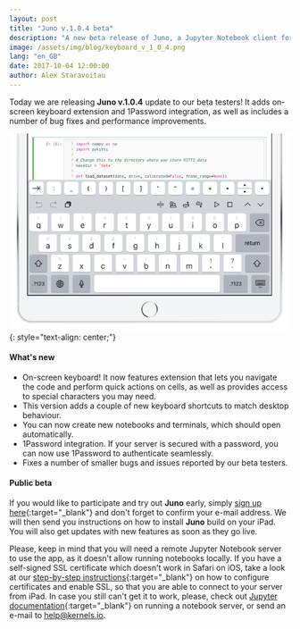 ```yaml
---
layout: post
title: "Juno v.1.0.4 beta"
description: "A new beta release of Juno, a Jupyter Notebook client for iPad."
image: /assets/img/blog/keyboard_v_1_0_4.png
lang: "en_GB"
date: 2017-10-04 12:00:00
author: Alex Staravoitau
---
```


Today we are releasing **Juno v.1.0.4** update to our beta testers! It adds on-screen keyboard extension and 1Password integration, as well as includes a number of bug fixes and performance improvements. <!--more-->

![Juno keyboard extension](/assets/img/blog/keyboard_v_1_0_4.png)
{: style="text-align: center;"}

#### What's new
* On-screen keyboard! It now features extension that lets you navigate the code and perform quick actions on cells, as well as provides access to special characters you may need.
* This version adds a couple of new keyboard shortcuts to match desktop behaviour.
* You can now create new notebooks and terminals, which should open automatically.
* 1Password integration. If your server is secured with a password, you can now use 1Password to authenticate seamlessly.
* Fixes a number of smaller bugs and issues reported by our beta testers.

#### Public beta
If you would like to participate and try out **Juno** early, simply [sign up here](/juno#mce-EMAIL){:target="_blank"} and don't forget to confirm your e-mail address. We will then send you instructions on how to install **Juno** build on your iPad. You will also get updates with new features as soon as they go live.

Please, keep in mind that you will need a remote Jupyter Notebook server to use the app, as it doesn't allow running notebooks locally. If you have a self-signed SSL certificate which doesn't work in Safari on iOS, take a look at our [step-by-step instructions](/ssl-self-signed-cert){:target="_blank"} on how to configure certificates and enable SSL, so that you are able to connect to your server from iPad. In case you still can't get it to work, please, check out [Jupyter documentation](http://jupyter-notebook.readthedocs.io/en/latest/public_server.html){:target="_blank"} on running a notebook server, or send an e-mail to [help@kernels.io](mailto:help@kernels.io).
